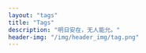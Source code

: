 ```yaml
---
layout: "tags"
title: "Tags"
description: "明日安在，无人能允。"
header-img: "/img/header_img/tag.png"
---
```

